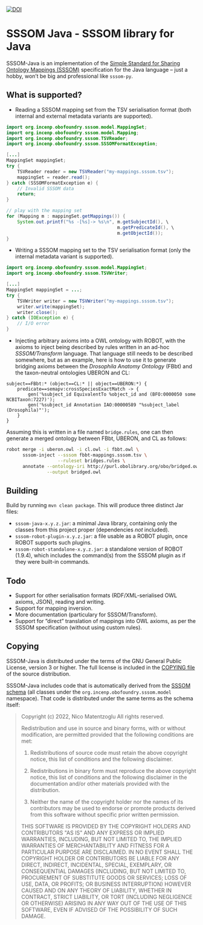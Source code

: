 [![DOI](https://zenodo.org/badge/651692695.svg)](https://zenodo.org/badge/latestdoi/651692695)

SSSOM Java - SSSOM library for Java
===================================

SSSOM-Java is an implementation of the [Simple Standard for Sharing
Ontology Mappings
(SSSOM)](https://mapping-commons.github.io/sssom/home/) specification
for the Java language – just a hobby, won’t be big and professional like
`sssom-py`.

What is supported?
------------------
* Reading a SSSOM mapping set from the TSV serialisation format (both
  internal and external metadata variants are supported).

```java
import org.incenp.obofoundry.sssom.model.MappingSet;
import org.incenp.obofoundry.sssom.model.Mapping;
import org.incenp.obofoundry.sssom.TSVReader;
import org.incenp.obofoundry.sssom.SSSOMFormatException;

[...]
MappingSet mappingSet;
try {
    TSVReader reader = new TSVReader("my-mappings.sssom.tsv");
    mappingSet = reader.read();
} catch (SSSOMFormatException e) {
    // Invalid SSSOM data
    return;
}

// play with the mapping set
for (Mapping m : mappingSet.getMappings()) {
    System.out.printf("%s -[%s]-> %s\n", m.getSubjectId(), \
                                         m.getPredicateId(), \
                                         m.getObjectId());
}
```

* Writing a SSSOM mapping set to the TSV serialisation format (only the
  internal metadata variant is supported).

```java
import org.incenp.obofoundry.sssom.model.MappingSet;
import org.incenp.obofoundry.sssom.TSVWriter;

[...]
MappingSet mappingSet = ...;
try {
    TSVWriter writer = new TSVWriter("my-mappings.sssom.tsv");
    writer.write(mappingSet);
    writer.close();
} catch (IOException e) {
    // I/O error
}
```

* Injecting arbitrary axioms into a OWL ontology with ROBOT, with the
  axioms to inject being described by rules written in an ad-hoc
  _SSSOM/Transform_ language. That language still needs to be described
  somewhere, but as an example, here is how to use it to generate
  bridging axioms between the _Drosophila Anatomy Ontology_ (FBbt) and
  the taxon-neutral ontologies UBERON and CL:
  
```
subject==FBbt:* (object==CL:* || object==UBERON:*) {
    predicate==semapv:crossSpeciesExactMatch -> {
        gen('%subject_id EquivalentTo %object_id and (BFO:0000050 some NCBITaxon:7227)');
        gen('%subject_id Annotation IAO:00000589 "%subject_label (Drosophila)"');
    }
}
```

Assuming this is written in a file named `bridge.rules`, one can then
generate a merged ontology between FBbt, UBERON, and CL as follows: 

```sh
robot merge -i uberon.owl -i cl.owl -i fbbt.owl \
      sssom-inject --sssom fbbt-mappings.sssom.tsv \
                   --ruleset bridges.rules \
      annotate --ontology-iri http://purl.obolibrary.org/obo/bridged.owl \
               --output bridged.owl
```

Building
--------
Build by running `mvn clean package`. This will produce three distinct
Jar files:

* `sssom-java-x.y.z.jar`: a minimal Java library, containing only the
  classes from this project proper (dependencies _not_ included).
* `sssom-robot-plugin-x.y.z.jar`: a file usable as a ROBOT plugin, once
  ROBOT supports such plugins.
* `sssom-robot-standalone-x.y.z.jar`: a standalone version of ROBOT
  (1.9.4), which includes the command(s) from the SSSOM plugin as if
  they were built-in commands.

Todo
----
* Support for other serialisation formats (RDF/XML-serialised OWL
  axioms, JSON), reading and writing.
* Support for mapping inversion.
* More documentation (particulary for SSSOM/Transform).
* Support for ”direct” translation of mappings into OWL axioms, as per
  the SSSOM specification (without using custom rules).


Copying
-------
SSSOM-Java is distributed under the terms of the GNU General Public
License, version 3 or higher. The full license is included in the
[COPYING file](COPYING) of the source distribution.

SSSOM-Java includes code that is automatically derived from the [SSSOM
schema](https://github.com/mapping-commons/sssom/) (all classes under the
`org.incenp.obofoundry.sssom.model` namespace). That code is distributed
under the same terms as the schema itself:

> Copyright (c) 2022, Nico Matentzoglu
> All rights reserved.
>
> Redistribution and use in source and binary forms, with or without
> modification, are permitted provided that the following conditions are
> met:
>
> 1. Redistributions of source code must retain the above copyright
>    notice, this list of conditions and the following disclaimer.
>
> 2. Redistributions in binary form must reproduce the above copyright
>    notice, this list of conditions and the following disclaimer in the
>    documentation and/or other materials provided with the
>    distribution.
>
> 3. Neither the name of the copyright holder nor the names of its
>    contributors may be used to endorse or promote products derived
>    from this software without specific prior written permission.
>
> THIS SOFTWARE IS PROVIDED BY THE COPYRIGHT HOLDERS AND CONTRIBUTORS
> "AS IS" AND ANY EXPRESS OR IMPLIED WARRANTIES, INCLUDING, BUT NOT
> LIMITED TO, THE IMPLIED WARRANTIES OF MERCHANTABILITY AND FITNESS FOR
> A PARTICULAR PURPOSE ARE DISCLAIMED. IN NO EVENT SHALL THE COPYRIGHT
> HOLDER OR CONTRIBUTORS BE LIABLE FOR ANY DIRECT, INDIRECT, INCIDENTAL,
> SPECIAL, EXEMPLARY, OR CONSEQUENTIAL DAMAGES (INCLUDING, BUT NOT
> LIMITED TO, PROCUREMENT OF SUBSTITUTE GOODS OR SERVICES; LOSS OF USE,
> DATA, OR PROFITS; OR BUSINESS INTERRUPTION) HOWEVER CAUSED AND ON ANY
> THEORY OF LIABILITY, WHETHER IN CONTRACT, STRICT LIABILITY, OR TORT
> (INCLUDING NEGLIGENCE OR OTHERWISE) ARISING IN ANY WAY OUT OF THE USE
> OF THIS SOFTWARE, EVEN IF ADVISED OF THE POSSIBILITY OF SUCH DAMAGE.

